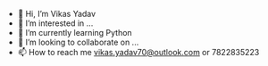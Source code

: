 - 👋 Hi, I’m Vikas Yadav
- 👀 I’m interested in ...
- 🌱 I’m currently learning Python 
- 💞️ I’m looking to collaborate on ...
- 📫 How to reach me vikas.yadav70@outlook.com or 7822835223

<!---
VIKASY70/VIKASY70 is a ✨ special ✨ repository because its `README.md` (this file) appears on your GitHub profile.
You can click the Preview link to take a look at your changes.
--->
